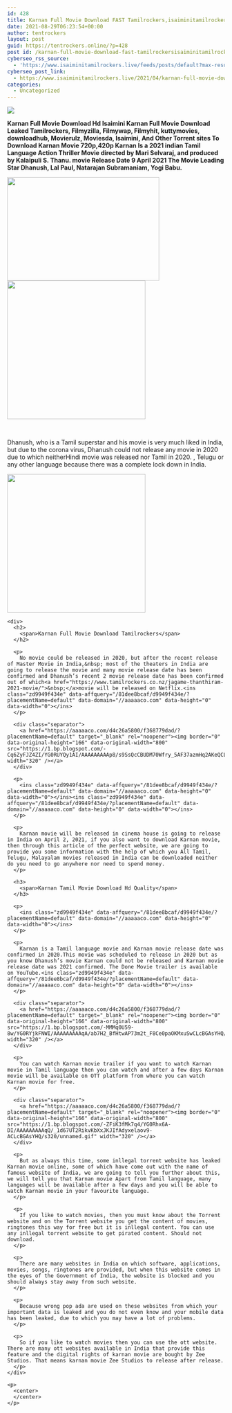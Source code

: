 ```yaml
---
id: 428
title: Karnan Full Movie Download FAST Tamilrockers,isaiminitamilrockers Hd Isaimini 720p
date: 2021-08-29T06:23:54+00:00
author: tentrockers
layout: post
guid: https://tentrockers.online/?p=428
post id: /karnan-full-movie-download-fast-tamilrockersisaiminitamilrockers-hd-isaimini-720p/
cyberseo_rss_source:
  - 'https://www.isaiminitamilrockers.live/feeds/posts/default?max-results=150&start-index=1'
cyberseo_post_link:
  - https://www.isaiminitamilrockers.live/2021/04/karnan-full-movie-download-fast.html
categories:
  - Uncategorized
---
```

<div class="media_block">
  <img src="https://1.bp.blogspot.com/-twKJOJZhLyo/YG0RKTAn87I/AAAAAAAAAp0/FnQZVA7apwEVIq0YuF3GP_zY9LjoKLmVwCLcBGAsYHQ/s72-w352-h239-c/80061617.webp" class="media_thumbnail" />
</div>

<meta content="Karnan Full Movie Download Hd Isaimini Karnan Full Movie Download Leaked Tamilrockers, Filmyzilla, Filmywap, Filmyhit, kuttymovies, download..." name="twitter:description" />

  


<center>
</center>

  
<ins class="zd9949f434e" data-affquery="/81dee8bcaf/d9949f434e/?placementName=default" data-domain="//aaaaaco.com" data-height="0" data-width="0"></ins>

<span><b>Karnan Full Movie Download Hd Isaimini Karnan Full Movie Download Leaked Tamilrockers, Filmyzilla, Filmywap, Filmyhit, kuttymovies, downloadhub, Movierulz, Moviesda, Isaimini, And Other Torrent sites To Download Karnan Movie 720p,420p Karnan Is a 2021 indian Tamil Language Action Thriller Movie directed by Mari Selvaraj, and produced by Kalaipuli S. Thanu. movie Release Date 9 April 2021 The Movie Leading Star Dhanush, Lal Paul, Natarajan Subramaniam, Yogi Babu.</b></span>

<ins class="zd9949f434e" data-affquery="/81dee8bcaf/d9949f434e/?placementName=default" data-domain="//aaaaaco.com" data-height="0" data-width="0"></ins>

<div class="separator">
  <a href="https://1.bp.blogspot.com/-twKJOJZhLyo/YG0RKTAn87I/AAAAAAAAAp0/FnQZVA7apwEVIq0YuF3GP_zY9LjoKLmVwCLcBGAsYHQ/s800/80061617.webp"><img loading="lazy" border="0" data-original-height="598" data-original-width="800" height="239" src="https://1.bp.blogspot.com/-twKJOJZhLyo/YG0RKTAn87I/AAAAAAAAAp0/FnQZVA7apwEVIq0YuF3GP_zY9LjoKLmVwCLcBGAsYHQ/w352-h239/80061617.webp" width="352" /></a>
</div>



<div class="separator">
  <a href="https://aaaaaco.com/d4c26a5800/f368779dad/?placementName=default" target="_blank" rel="noopener"><img border="0" data-original-height="166" data-original-width="800" src="https://1.bp.blogspot.com/-zLfjZNtYGuw/YG0RPukDYhI/AAAAAAAAAp4/RDjFd23QDqsLAoTG2t4q2RI2rnYNyyshwCLcBGAsYHQ/s320/unnamed.gif" width="320" /></a>
</div>

<span face="&quot;Source Sans Pro&quot;, &quot;Helvetica Neue&quot;, sans-serif"><br /></span>

<div>
  <p>
    Dhanush, who is a Tamil superstar and his movie is very much liked in India, but due to the corona virus, Dhanush could not release any movie in 2020 due to which neitherHindi movie&nbsp;was released nor Tamil in 2020. , Telugu or any other language because there was a complete lock down in India.
  </p>
  
  <div class="separator">
    <a href="https://aaaaaco.com/d4c26a5800/f368779dad/?placementName=default" target="_blank" rel="noopener"><img border="0" data-original-height="166" data-original-width="800" src="https://1.bp.blogspot.com/-QeIhLtj862U/YG0Rdtk2z8I/AAAAAAAAAqI/_lCLzNwSb084Fa5zAFivt2IWuGit2GaYQCLcBGAsYHQ/s320/unnamed.gif" width="320" /></a>
  </div>
  
  <p>
    </div> 
    
    <div>
      <h2>
        <span>Karnan Full Movie Download Tamilrockers</span>
      </h2>
      
      <p>
        No movie could be released in 2020, but after the recent release of Master Movie in India,&nbsp; most of the theaters in India are going to release the movie and many movie release date has been confirmed and Dhanush’s recent 2 movie release date has been confirmed out of which<a href="https://www.tamilrockers.co.nz/jagame-thanthiram-2021-movie/">&nbsp;</a>movie will be released on Netflix.<ins class="zd9949f434e" data-affquery="/81dee8bcaf/d9949f434e/?placementName=default" data-domain="//aaaaaco.com" data-height="0" data-width="0"></ins>
      </p>
      
      <div class="separator">
        <a href="https://aaaaaco.com/d4c26a5800/f368779dad/?placementName=default" target="_blank" rel="noopener"><img border="0" data-original-height="166" data-original-width="800" src="https://1.bp.blogspot.com/-Cq6ZyFJZ4ZI/YG0RUYQy1AI/AAAAAAAAAp8/s9SsQcCBUDM70Wfry_5AF37azmHq2AKeQCLcBGAsYHQ/s320/unnamed.gif" width="320" /></a>
      </div>
      
      <p>
        <ins class="zd9949f434e" data-affquery="/81dee8bcaf/d9949f434e/?placementName=default" data-domain="//aaaaaco.com" data-height="0" data-width="0"></ins><ins class="zd9949f434e" data-affquery="/81dee8bcaf/d9949f434e/?placementName=default" data-domain="//aaaaaco.com" data-height="0" data-width="0"></ins>
      </p>
      
      <p>
        Karnan movie will be released in cinema house is going to release in India on April 2, 2021, if you also want to download Karnan movie, then through this article of the perfect website, we are going to provide you some information with the help of which you All Tamil, Telugu, Malayalam movies released in India can be downloaded neither do you need to go anywhere nor need to spend money.
      </p>
      
      <h3>
        <span>Karnan Tamil Movie Download Hd Quality</span>
      </h3>
      
      <p>
        <ins class="zd9949f434e" data-affquery="/81dee8bcaf/d9949f434e/?placementName=default" data-domain="//aaaaaco.com" data-height="0" data-width="0"></ins>
      </p>
      
      <p>
        Karnan is a Tamil language movie and Karnan movie release date was confirmed in 2020.This movie was scheduled to release in 2020 but as you know Dhanush’s movie Karnan could not be released and Karnan movie release date was 2021 confirmed. The Done Movie trailer is available on YouTube.<ins class="zd9949f434e" data-affquery="/81dee8bcaf/d9949f434e/?placementName=default" data-domain="//aaaaaco.com" data-height="0" data-width="0"></ins>
      </p>
      
      <div class="separator">
        <a href="https://aaaaaco.com/d4c26a5800/f368779dad/?placementName=default" target="_blank" rel="noopener"><img border="0" data-original-height="166" data-original-width="800" src="https://1.bp.blogspot.com/-MMMq0U59-8w/YG0RYjkFNWI/AAAAAAAAAqA/ab7H2_BfHtwAP73m2t_F8Ce0paOKMxuSwCLcBGAsYHQ/s320/unnamed.gif" width="320" /></a>
      </div>
      
      <p>
        You can watch Karnan movie trailer if you want to watch Karnan movie in Tamil language then you can watch and after a few days Karnan movie will be available on OTT platform from where you can watch Karnan movie for free.
      </p>
      
      <div class="separator">
        <a href="https://aaaaaco.com/d4c26a5800/f368779dad/?placementName=default" target="_blank" rel="noopener"><img border="0" data-original-height="166" data-original-width="800" src="https://1.bp.blogspot.com/-ZFiK3fMk7q4/YG0Rhx6A-DI/AAAAAAAAAqQ/_1d67UT2RikvKbXxJKJIfAdyxelaov9-ACLcBGAsYHQ/s320/unnamed.gif" width="320" /></a>
      </div>
      
      <p>
        But as always this time, some inllegal torrent website has leaked Karnan movie online, some of which have come out with the name of famous website of India, we are going to tell you further about this, we will tell you that Karnan movie Apart from Tamil language, many languages ​​will be available after a few days and you will be able to watch Karnan movie in your favourite language.
      </p>
      
      <p>
        If you like to watch movies, then you must know about the Torrent website and on the Torrent website you get the content of movies, ringtones this way for free but it is inllegal content. You can use any inllegal torrent website to get pirated content. Should not download.
      </p>
      
      <p>
        There are many websites in India on which software, applications, movies, songs, ringtones are provided, but when this website comes in the eyes of the Government of India, the website is blocked and you should always stay away from such website.
      </p>
      
      <p>
        Because wrong pop ada are used on these websites from which your important data is leaked and you do not even know and your mobile data has been leaked, due to which you may have a lot of problems.
      </p>
      
      <p>
        So if you like to watch movies then you can use the ott website. There are many ott websites available in India that provide this feature and the digital rights of karnan movie are bought by Zee Studios. That means karnan movie Zee Studios to release after release.
      </p>
    </div>
    
    <p>
      <center>
      </center>
    </p>